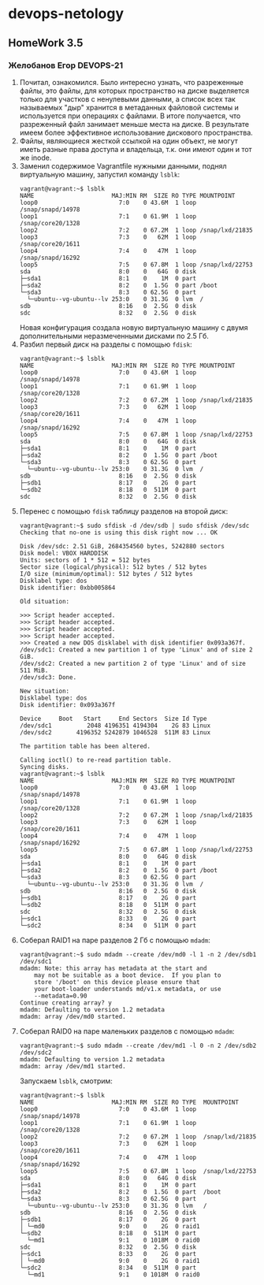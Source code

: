 # devops-netology

## HomeWork 3.5
### Желобанов Егор DEVOPS-21

1. Почитал, ознакомился. Было интересно узнать, что разреженные файлы, это файлы, для которых пространство на диске выделяется только для участков с ненулевыми данными, а список всех так называемых "дыр" хранится в метаданных файловой системы и используется при операциях с файлами. В итоге получается, что разреженный файл занимает меньше места на диске. В результате имеем более эффективное использование дискового пространства.
2. Файлы, являющиеся жесткой ссылкой на один объект, не могут иметь разные права доступа и владельца, т.к. они имеют один и тот же inode.
3. Заменил содержимое Vagrantfile нужными данными, поднял виртуальную машину, запустил команду `lsblk`:
    ```shell
    vagrant@vagrant:~$ lsblk
    NAME                      MAJ:MIN RM  SIZE RO TYPE MOUNTPOINT
    loop0                       7:0    0 43.6M  1 loop /snap/snapd/14978
    loop1                       7:1    0 61.9M  1 loop /snap/core20/1328
    loop2                       7:2    0 67.2M  1 loop /snap/lxd/21835
    loop3                       7:3    0   62M  1 loop /snap/core20/1611
    loop4                       7:4    0   47M  1 loop /snap/snapd/16292
    loop5                       7:5    0 67.8M  1 loop /snap/lxd/22753
    sda                         8:0    0   64G  0 disk
    ├─sda1                      8:1    0    1M  0 part
    ├─sda2                      8:2    0  1.5G  0 part /boot
    └─sda3                      8:3    0 62.5G  0 part
      └─ubuntu--vg-ubuntu--lv 253:0    0 31.3G  0 lvm  /
    sdb                         8:16   0  2.5G  0 disk
    sdc                         8:32   0  2.5G  0 disk
    ```
    Новая конфигурация создала новую виртуальную машину с двумя дополнительными неразмеченными дисками по 2.5 Гб.
4. Разбил первый диск на разделы с помощью `fdisk`:
    ```shell
    vagrant@vagrant:~$ lsblk
    NAME                      MAJ:MIN RM  SIZE RO TYPE MOUNTPOINT
    loop0                       7:0    0 43.6M  1 loop /snap/snapd/14978
    loop1                       7:1    0 61.9M  1 loop /snap/core20/1328
    loop2                       7:2    0 67.2M  1 loop /snap/lxd/21835
    loop3                       7:3    0   62M  1 loop /snap/core20/1611
    loop4                       7:4    0   47M  1 loop /snap/snapd/16292
    loop5                       7:5    0 67.8M  1 loop /snap/lxd/22753
    sda                         8:0    0   64G  0 disk
    ├─sda1                      8:1    0    1M  0 part
    ├─sda2                      8:2    0  1.5G  0 part /boot
    └─sda3                      8:3    0 62.5G  0 part
      └─ubuntu--vg-ubuntu--lv 253:0    0 31.3G  0 lvm  /
    sdb                         8:16   0  2.5G  0 disk
    ├─sdb1                      8:17   0    2G  0 part
    └─sdb2                      8:18   0  511M  0 part
    sdc                         8:32   0  2.5G  0 disk
    ```
5. Перенес с помощью `fdisk` таблицу разделов на второй диск:
    ```shell
    vagrant@vagrant:~$ sudo sfdisk -d /dev/sdb | sudo sfdisk /dev/sdc
    Checking that no-one is using this disk right now ... OK
    
    Disk /dev/sdc: 2.51 GiB, 2684354560 bytes, 5242880 sectors
    Disk model: VBOX HARDDISK
    Units: sectors of 1 * 512 = 512 bytes
    Sector size (logical/physical): 512 bytes / 512 bytes
    I/O size (minimum/optimal): 512 bytes / 512 bytes
    Disklabel type: dos
    Disk identifier: 0xbb005864
    
    Old situation:
    
    >>> Script header accepted.
    >>> Script header accepted.
    >>> Script header accepted.
    >>> Script header accepted.
    >>> Created a new DOS disklabel with disk identifier 0x093a367f.
    /dev/sdc1: Created a new partition 1 of type 'Linux' and of size 2 GiB.
    /dev/sdc2: Created a new partition 2 of type 'Linux' and of size 511 MiB.
    /dev/sdc3: Done.
    
    New situation:
    Disklabel type: dos
    Disk identifier: 0x093a367f
    
    Device     Boot   Start     End Sectors  Size Id Type
    /dev/sdc1          2048 4196351 4194304    2G 83 Linux
    /dev/sdc2       4196352 5242879 1046528  511M 83 Linux
    
    The partition table has been altered.
    
    Calling ioctl() to re-read partition table.
    Syncing disks.
    vagrant@vagrant:~$ lsblk
    NAME                      MAJ:MIN RM  SIZE RO TYPE MOUNTPOINT
    loop0                       7:0    0 43.6M  1 loop /snap/snapd/14978
    loop1                       7:1    0 61.9M  1 loop /snap/core20/1328
    loop2                       7:2    0 67.2M  1 loop /snap/lxd/21835
    loop3                       7:3    0   62M  1 loop /snap/core20/1611
    loop4                       7:4    0   47M  1 loop /snap/snapd/16292
    loop5                       7:5    0 67.8M  1 loop /snap/lxd/22753
    sda                         8:0    0   64G  0 disk
    ├─sda1                      8:1    0    1M  0 part
    ├─sda2                      8:2    0  1.5G  0 part /boot
    └─sda3                      8:3    0 62.5G  0 part
      └─ubuntu--vg-ubuntu--lv 253:0    0 31.3G  0 lvm  /
    sdb                         8:16   0  2.5G  0 disk
    ├─sdb1                      8:17   0    2G  0 part
    └─sdb2                      8:18   0  511M  0 part
    sdc                         8:32   0  2.5G  0 disk
    ├─sdc1                      8:33   0    2G  0 part
    └─sdc2                      8:34   0  511M  0 part
    ```
6. Соберал RAID1 на паре разделов 2 Гб с помощью `mdadm`:
    ```shell
    vagrant@vagrant:~$ sudo mdadm --create /dev/md0 -l 1 -n 2 /dev/sdb1 /dev/sdc1
    mdadm: Note: this array has metadata at the start and
        may not be suitable as a boot device.  If you plan to
        store '/boot' on this device please ensure that
        your boot-loader understands md/v1.x metadata, or use
        --metadata=0.90
    Continue creating array? y
    mdadm: Defaulting to version 1.2 metadata
    mdadm: array /dev/md0 started.
    ```
7. Соберал RAID0 на паре маленьких разделов с помощью `mdadm`:
    ```shell
    vagrant@vagrant:~$ sudo mdadm --create /dev/md1 -l 0 -n 2 /dev/sdb2 /dev/sdc2
    mdadm: Defaulting to version 1.2 metadata
    mdadm: array /dev/md1 started.
    ```
   Запускаем `lsblk`, смотрим:
    ```shell
    vagrant@vagrant:~$ lsblk
    NAME                      MAJ:MIN RM  SIZE RO TYPE  MOUNTPOINT
    loop0                       7:0    0 43.6M  1 loop  /snap/snapd/14978
    loop1                       7:1    0 61.9M  1 loop  /snap/core20/1328
    loop2                       7:2    0 67.2M  1 loop  /snap/lxd/21835
    loop3                       7:3    0   62M  1 loop  /snap/core20/1611
    loop4                       7:4    0   47M  1 loop  /snap/snapd/16292
    loop5                       7:5    0 67.8M  1 loop  /snap/lxd/22753
    sda                         8:0    0   64G  0 disk
    ├─sda1                      8:1    0    1M  0 part
    ├─sda2                      8:2    0  1.5G  0 part  /boot
    └─sda3                      8:3    0 62.5G  0 part
      └─ubuntu--vg-ubuntu--lv 253:0    0 31.3G  0 lvm   /
    sdb                         8:16   0  2.5G  0 disk
    ├─sdb1                      8:17   0    2G  0 part
    │ └─md0                     9:0    0    2G  0 raid1
    └─sdb2                      8:18   0  511M  0 part
      └─md1                     9:1    0 1018M  0 raid0
    sdc                         8:32   0  2.5G  0 disk
    ├─sdc1                      8:33   0    2G  0 part
    │ └─md0                     9:0    0    2G  0 raid1
    └─sdc2                      8:34   0  511M  0 part
      └─md1                     9:1    0 1018M  0 raid0
    ```